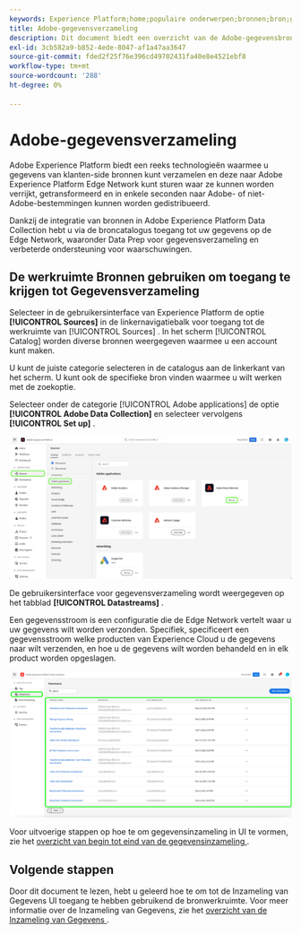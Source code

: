 ```yaml
---
keywords: Experience Platform;home;populaire onderwerpen;bronnen;bron;gegevensverzameling
title: Adobe-gegevensverzameling
description: Dit document biedt een overzicht van de Adobe-gegevensbron voor gegevensverzameling.
exl-id: 3cb582a9-b852-4ede-8047-af1a47aa3647
source-git-commit: fded2f25f76e396cd49702431fa40e8e4521ebf8
workflow-type: tm+mt
source-wordcount: '288'
ht-degree: 0%

---
```


# Adobe-gegevensverzameling

Adobe Experience Platform biedt een reeks technologieën waarmee u gegevens van klanten-side bronnen kunt verzamelen en deze naar Adobe Experience Platform Edge Network kunt sturen waar ze kunnen worden verrijkt, getransformeerd en in enkele seconden naar Adobe- of niet-Adobe-bestemmingen kunnen worden gedistribueerd.

Dankzij de integratie van bronnen in Adobe Experience Platform Data Collection hebt u via de broncatalogus toegang tot uw gegevens op de Edge Network, waaronder Data Prep voor gegevensverzameling en verbeterde ondersteuning voor waarschuwingen.

## De werkruimte Bronnen gebruiken om toegang te krijgen tot Gegevensverzameling

Selecteer in de gebruikersinterface van Experience Platform de optie **[!UICONTROL Sources]** in de linkernavigatiebalk voor toegang tot de werkruimte van [!UICONTROL Sources] . In het scherm [!UICONTROL Catalog] worden diverse bronnen weergegeven waarmee u een account kunt maken.

U kunt de juiste categorie selecteren in de catalogus aan de linkerkant van het scherm. U kunt ook de specifieke bron vinden waarmee u wilt werken met de zoekoptie.

Selecteer onder de categorie [!UICONTROL Adobe applications] de optie **[!UICONTROL Adobe Data Collection]** en selecteer vervolgens **[!UICONTROL Set up]** .

![ gegevens-inzameling ](./images/data-collection/catalog.png)

De gebruikersinterface voor gegevensverzameling wordt weergegeven op het tabblad **[!UICONTROL Datastreams]** .

Een gegevensstroom is een configuratie die de Edge Network vertelt waar u uw gegevens wilt worden verzonden. Specifiek, specificeert een gegevensstroom welke producten van Experience Cloud u de gegevens naar wilt verzenden, en hoe u de gegevens wilt worden behandeld en in elk product worden opgeslagen.

![ gegevensstromen ](./images/data-collection/datastreams.png)

Voor uitvoerige stappen op hoe te om gegevensinzameling in UI te vormen, zie het [ overzicht van begin tot eind van de gegevensinzameling ](../../../collection/e2e.md).

## Volgende stappen

Door dit document te lezen, hebt u geleerd hoe te om tot de Inzameling van Gegevens UI toegang te hebben gebruikend de bronwerkruimte. Voor meer informatie over de Inzameling van Gegevens, zie het [ overzicht van de Inzameling van Gegevens ](../../../collection/e2e.md).
